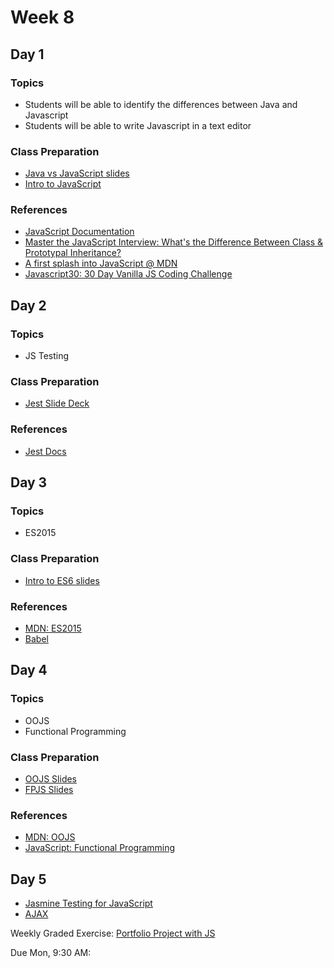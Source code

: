 <!-- https://medium.com/javascript-scene/what-every-unit-test-needs-f6cd34d9836d -->

# Week 8

## Day 1

### Topics

-   Students will be able to identify the differences between Java and Javascript
-   Students will be able to write Javascript in a text editor

### Class Preparation

-   [Java vs JavaScript slides](https://wecancodeit.github.io/java-slides/web/java-vs-javascript/)
-   [Intro to JavaScript](https://wecancodeit.github.io/java-slides/frontend/javascript/#/)

### References

-   [JavaScript Documentation](http://devdocs.io/javascript/)
-   [Master the JavaScript Interview: What's the Difference Between Class & Prototypal Inheritance?](https://medium.com/javascript-scene/master-the-javascript-interview-what-s-the-difference-between-class-prototypal-inheritance-e4cd0a7562e9)
-   [A first splash into JavaScript @ MDN](https://developer.mozilla.org/en-US/docs/Learn/JavaScript/First_steps/A_first_splash)
-   [Javascript30: 30 Day Vanilla JS Coding Challenge](https://javascript30.com/)

## Day 2

### Topics

-   JS Testing

### Class Preparation

-   [Jest Slide Deck](https://wecancodeit.github.io/java-slides/frontend/js-jest-testing)

### References

-   [Jest Docs](https://jestjs.io/docs/en/getting-started)

## Day 3

### Topics

-   ES2015

### Class Preparation

-   [Intro to ES6 slides](https://wecancodeit.github.io/java-slides/frontend/es2015/#/)

### References

-   [MDN: ES2015](https://developer.mozilla.org/en-US/docs/Web/JavaScript/New_in_JavaScript/ECMAScript_2015_support_in_Mozilla)
-   [Babel](https://babeljs.io/)

## Day 4

### Topics

-   OOJS
-   Functional Programming

### Class Preparation

-   [OOJS Slides](https://wecancodeit.github.io/java-slides/frontend/js-oojs)
-   [FPJS Slides](https://wecancodeit.github.io/java-slides/frontend/js-fpjs)

### References

-   [MDN: OOJS](https://developer.mozilla.org/en-US/docs/Learn/JavaScript/Objects/Object-oriented_JS)
-   [JavaScript: Functional Programming](https://opensource.com/article/17/6/functional-javascript)

## Day 5

-   [Jasmine Testing for JavaScript](https://wecancodeit.github.io/java-slides/frontend/javascript-testing/#/)
-   [AJAX](https://wecancodeit.github.io/java-slides/frontend/ajax/#/)

Weekly Graded Exercise: [Portfolio Project with JS](https://wecancodeit.github.io/java-exercises/js-professional-portfolio)

Due Mon, 9:30 AM:
